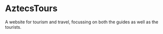 # AztecsTours
A website for tourism and travel, focussing on both the guides as well as the tourists.
